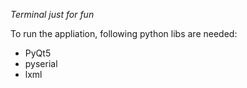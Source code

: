 *Terminal just for fun*

To run the appliation, following python libs are needed:
- PyQt5
- pyserial
- lxml
